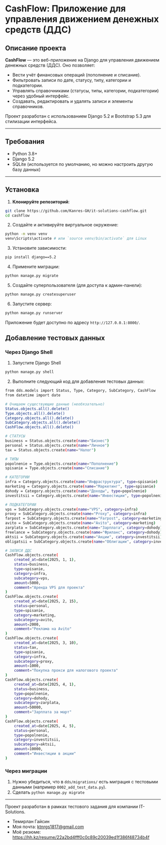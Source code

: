 # CashFlow: Приложение для управления движением денежных средств (ДДС)

## Описание проекта

**CashFlow** — это веб-приложение на Django для управления движением денежных средств (ДДС). Оно позволяет:

- Вести учёт финансовых операций (пополнение и списание).
- Фильтровать записи по дате, статусу, типу, категории и подкатегории.
- Управлять справочниками (статусы, типы, категории, подкатегории) через удобный интерфейс.
- Создавать, редактировать и удалять записи и элементы справочников.

Проект разработан с использованием Django 5.2 и Bootstrap 5.3 для стилизации интерфейса.

---

## Требования

- Python 3.8+
- Django 5.2
- SQLite (используется по умолчанию, но можно настроить другую базу данных)

---

## Установка

1. **Клонируйте репозиторий**:
```bash
git clone https://github.com/Kanres-GH/it-solutions-cashflow.git
cd cashflow
```
2. Создайте и активируйте виртуальное окружение:
```bash
python -m venv venv
venv\Scripts\activate # или `source venv/bin/activate` для Linux
```
3. Установите зависимости:
```bash
pip install django==5.2
```
4. Примените миграции:
```bash
python manage.py migrate
```
5. Создайте суперпользователя (для доступа к админ-панели):
```bash
python manage.py createsuperuser
```
6. Запустите сервер:
```bash
python manage.py runserver
```
Приложение будет доступно по адресу `http://127.0.0.1:8000/`.

## Добавление тестовых данных
### Через Django Shell
1. Запустите Django Shell
```bash
python manage.py shell
```
2. Выполните следующий код для добавления тестовых данных:
```bash
from dds.models import Status, Type, Category, SubCategory, CashFlow
from datetime import date

# Очищаем существующие данные (необязательно)
Status.objects.all().delete()
Type.objects.all().delete()
Category.objects.all().delete()
SubCategory.objects.all().delete()
CashFlow.objects.all().delete()

# СТАТУСЫ
business = Status.objects.create(name="Бизнес")
personal = Status.objects.create(name="Личное")
tax = Status.objects.create(name="Налог")

# ТИПЫ
popolnenie = Type.objects.create(name="Пополнение")
spisanie = Type.objects.create(name="Списание")

# КАТЕГОРИИ
infra = Category.objects.create(name="Инфраструктура", type=spisanie)
marketing = Category.objects.create(name="Маркетинг", type=spisanie)
dohody = Category.objects.create(name="Доходы", type=popolnenie)
investitsii = Category.objects.create(name="Инвестиции", type=popolnenie)

# ПОДКАТЕГОРИИ
vps = SubCategory.objects.create(name="VPS", category=infra)
proxy = SubCategory.objects.create(name="Proxy", category=infra)
farpost = SubCategory.objects.create(name="Farpost", category=marketing)
avito = SubCategory.objects.create(name="Avito", category=marketing)
zarplata = SubCategory.objects.create(name="Зарплата", category=dohody)
freelance = SubCategory.objects.create(name="Фриланс", category=dohody)
aktsii = SubCategory.objects.create(name="Акции", category=investitsii)
obligatsii = SubCategory.objects.create(name="Облигации", category=investitsii)

# ЗАПИСИ ДДС
CashFlow.objects.create(
    created_at=date(2025, 1, 1),
    status=business,
    type=spisanie,
    category=infra,
    subcategory=vps,
    amount=5000,
    comment="Аренда VPS для проекта"
)
CashFlow.objects.create(
    created_at=date(2025, 2, 15),
    status=personal,
    type=spisanie,
    category=marketing,
    subcategory=avito,
    amount=2000,
    comment="Реклама на Avito"
)
CashFlow.objects.create(
    created_at=date(2025, 3, 10),
    status=tax,
    type=spisanie,
    category=infra,
    subcategory=proxy,
    amount=1000,
    comment="Покупка прокси для налогового проекта"
)
CashFlow.objects.create(
    created_at=date(2025, 4, 1),
    status=business,
    type=popolnenie,
    category=dohody,
    subcategory=zarplata,
    amount=50000,
    comment="Зарплата за март"
)
CashFlow.objects.create(
    created_at=date(2025, 4, 5),
    status=personal,
    type=popolnenie,
    category=investitsii,
    subcategory=aktsii,
    amount=10000,
    comment="Инвестиции в акции"
)
```
### Через миграции
1. Нужно убедиться, что в `dds/migrations/` есть миграция с тестовыми данными (например `0002_add_test_data.py`).
2. Сделать `python manage.py migrate`
----
Проект разработан в рамках тестового задания для компании IT-Solutions.
- Темирлан Гайсин
- Моя почта: ktnrgs1817@gmail.com
- Моё резюме: https://hh.kz/resume/22a2bd4fff0c0c89c20039ed1f386f48734b4f